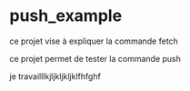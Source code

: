 # push_example

ce projet vise à expliquer la commande fetch


ce projet permet de tester la commande push


je travailllkjljkljkljklfhfghf